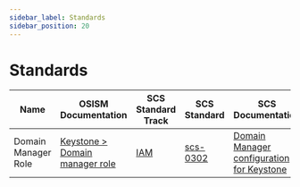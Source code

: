 ```yaml
---
sidebar_label: Standards
sidebar_position: 20
---
```


# Standards

| Name | OSISM Documentation | SCS Standard Track | SCS Standard | SCS Documentation |
|------|---------------------|--------------------|--------------|-------------------|
| Domain Manager Role | [Keystone > Domain manager role](../guides/configuration-guide/openstack/keystone#domain-manager-role) | [IAM](https://docs.scs.community/standards/iam/) | [scs-0302](https://github.com/SovereignCloudStack/standards/blob/main/Standards/scs-0302-v1-domain-manager-role.md) | [Domain Manager configuration for Keystone](https://docs.scs.community/standards/scs-0302-v1-domain-manager-role/) |
